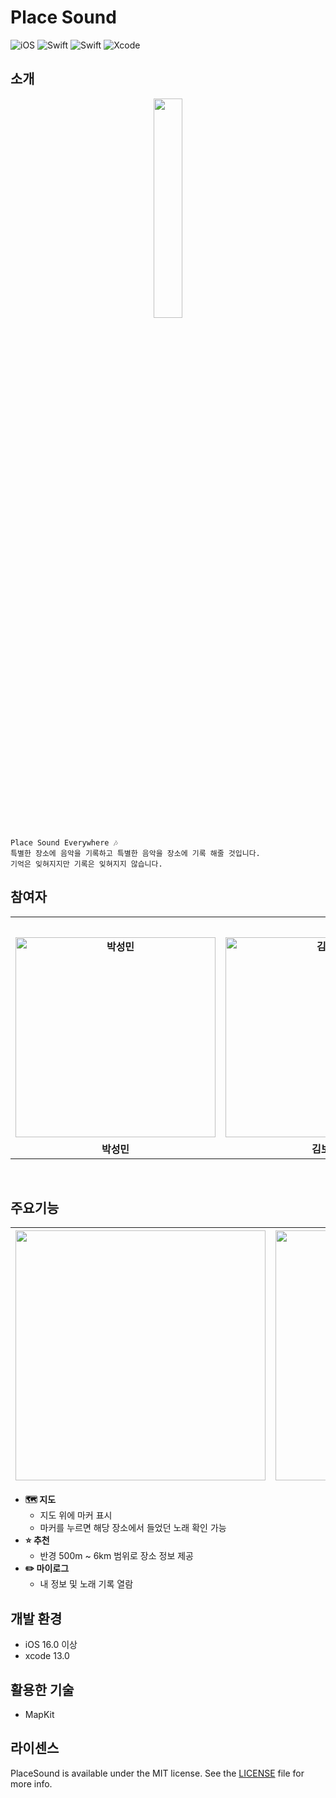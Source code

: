# Place Sound
![iOS](https://img.shields.io/badge/iOS-000000?style=for-the-badge&logo=ios&logoColor=white)
![Swift](https://img.shields.io/badge/SwiftUI-0052CC?style=for-the-badge&logo=swift&logoColor=white)
![Swift](https://img.shields.io/badge/swift-F54A2A?style=for-the-badge&logo=swift&logoColor=white)
![Xcode](https://img.shields.io/badge/Xcode-007ACC?style=for-the-badge&logo=Xcode&logoColor=white)


## **소개** 
<p align="center"><img src="https://user-images.githubusercontent.com/108975398/230643857-7cec81f7-50a3-4e1c-b9d7-4116b4eaee23.png" width=30%></p>

```
Place Sound Everywhere 🎶
특별한 장소에 음악을 기록하고 특별한 음악을 장소에 기록 해줄 것입니다.
기억은 잊혀지지만 기록은 잊혀지지 않습니다.
```
## 참여자
<div align="center">
  <table style="font-weight : bold">
      <tr align="center">
          <td colspan="5"> 우리들의 소중한 기록, 잊혀지지 않을 시간  </td>
      </tr>
      <tr>
          <td align="center">
              <a href="https://github.com/teddy5518">
                  <img alt="박성민" src="https://avatars.githubusercontent.com/u/108975398?v=4" width="320" />            
              </a>
          </td>
          <td align="center">
              <a href="https://github.com/calledBlu">                 
                  <img alt="김보미" src="https://avatars.githubusercontent.com/u/71758542?v=4" width="320" />            
              </a>
          </td>
          <td align="center">
              <a href="https://github.com/JSPark0099">                 
                  <img alt="박정선" src="https://avatars.githubusercontent.com/u/91583287?v=4" width="320" />            
              </a>
          </td>
          <td align="center">
              <a href="https://github.com/hoonjong96">                 
                  <img alt="박훈종" src="https://avatars.githubusercontent.com/u/97106032?v=4" width="320" />            
              </a>
          </td>
          <td align="center">
              <a href="https://github.com/blaire-pi">                 
                  <img alt="윤예린" src="https://avatars.githubusercontent.com/u/56533266?v=4" width="320" />            
              </a>
          </td>
      </tr>
      <tr>
          <td align="center">박성민</td>
          <td align="center">김보미</td>
          <td align="center">박정선</td>
          <td align="center">박훈종</td>
          <td align="center">윤예린</td>
  </table>
</div>
<br>


## 주요기능

|<img src="https://user-images.githubusercontent.com/108975398/230643829-9b7d636b-9318-4c90-b7fe-5f56dc56d682.png" width="400"></img>|<img src="https://user-images.githubusercontent.com/108975398/230643821-f5228bb4-816a-4d4c-bba6-6b2b2740ea20.png" width="400"></img>|<img src="https://user-images.githubusercontent.com/108975398/230643841-dc136eff-7bfd-461d-8d10-d03205baef1d.png" width="400"></img>|<img src="https://user-images.githubusercontent.com/108975398/230643846-151dc936-89aa-4ba5-bca4-28ca4125d7ac.png" width="400"></img>|
|:-:|:-:|:-:|:-:|


- **🗺️ 지도**
	- 지도 위에 마커 표시
	- 마커를 누르면 해당 장소에서 들었던 노래 확인 가능
- **⭐️ 추천**
	- 반경 500m ~ 6km 범위로 장소 정보 제공
- **✏️ 마이로그**
	- 내 정보 및 노래 기록 열람

## 개발 환경
- iOS 16.0 이상
- xcode 13.0

## 활용한 기술
- MapKit

## 라이센스
PlaceSound is available under the MIT license. See the [LICENSE](https://github.com/APPSCHOOL1-REPO/prototype-20221128-lab11/blob/main/LICENSE) file for more info.
